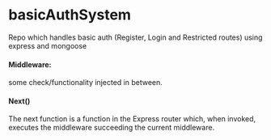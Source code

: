 # basicAuthSystem
Repo which handles basic auth (Register, Login and Restricted routes) using express and mongoose

#### Middleware:
some check/functionality injected in between.

#### Next()
The next function is a function in the Express router which, when invoked, executes the middleware succeeding the current middleware.
